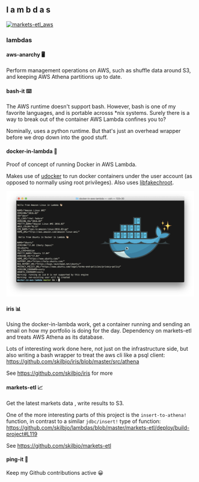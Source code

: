 ## l a m b d a s

[![markets-etl_aws](https://healthchecks.io/badge/80da65e9-ff8f-45f1-b75e-109790/yfJXsnyi/markets-etl_aws.svg)](https://healthchecks.io/badge/80da65e9-ff8f-45f1-b75e-109790/yfJXsnyi/markets-etl_aws.svg)

### lambdas
#### aws-anarchy 🖥️
Perform management operations on AWS, such as shuffle data around S3, and keeping
AWS Athena partitions up to date.

#### bash-it ⌨️
The AWS runtime doesn't support bash. However, bash is one of my favorite languages,
and is portable acrosss \*nix systems. Surely there is a way to break out of the
container AWS Lambda confines you to?

Nominally, uses a python runtime. But that's just an overhead wrapper before we
drop down into the good stuff.

#### docker-in-lambda 🐳
Proof of concept of running Docker in AWS Lambda.

Makes use of [udocker](https://github.com/indigo-dc/udocker) to run docker containers under the user account (as opposed to normally using root privileges). Also uses [libfakechroot](https://github.com/dex4er/fakechroot/wiki).

<img src='docker-in-lambda/dev-resources/img/docker-in-lambda-demo.png' width=500 />

#### iris 📊
Using the docker-in-lambda work, get a container running and sending an email on how my portfolio is doing for the day. Dependency on markets-etl and treats AWS Athena as its database.

Lots of interesting work done here, not just on the infrastructure side, but also writing a bash wrapper to treat the aws cli like a psql client: <https://github.com/skilbjo/iris/blob/master/src/athena>

See <https://github.com/skilbjo/iris> for more

#### markets-etl 📈
Get the latest markets data , write results to S3.

One of the more interesting parts of this project is the `insert-to-athena!` function, in contrast to a similar `jdbc/insert!` type of function: <https://github.com/skilbjo/lambdas/blob/master/markets-etl/deploy/build-project#L119>

See <https://github.com/skilbjo/markets-etl>

#### ping-it 🔔
Keep my Github contributions active 😀